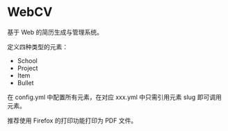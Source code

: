 # WebCV

基于 Web 的简历生成与管理系统。

定义四种类型的元素：

- School
- Project
- Item
- Bullet

在 config.yml 中配置所有元素，在对应 xxx.yml 中只需引用元素 slug 即可调用元素。

推荐使用 Firefox 的打印功能打印为 PDF 文件。
